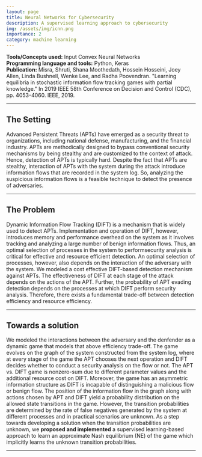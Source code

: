 ```yaml
---
layout: page
title: Neural Networks for Cybersecurity
description: A supervised learning approach to cybersecurity
img: /assets/img/icnn.png
importance: 2
category: machine learning
---
```


**Tools/Concepts used:** Input Convex Neural Networks \
**Programming language and tools:** Python, Keras \
**Publication:** Misra, Shruti, Shana Moothedath, Hossein Hosseini, Joey Allen, Linda Bushnell, Wenke Lee, and Radha Poovendran. "Learning equilibria in stochastic information flow tracking games with partial knowledge." In 2019 IEEE 58th Conference on Decision and Control (CDC), pp. 4053-4060. IEEE, 2019.

<hr>

## The Setting

Advanced Persistent Threats (APTs) have emerged as a security threat to organizations, including national defense, manufacturing, and the financial industry. APTs are methodically designed to bypass conventional security mechanisms by being stealthy and are customized to the context of attack. Hence, detection of APTs is typically hard. Despite the fact that APTs are stealthy, interaction of APTs with the system during the attack introduce information flows that are recorded in the system log. So, analyzing the suspicious information flows is a feasible technique to detect the presence of adversaries. 

<hr>

## The Problem

Dynamic Information Flow Tracking (DIFT) is a mechanism that is widely used to detect APTs. Implementation and operation of DIFT, however, introduces memory and performance overhead on the system as it involves tracking and analyzing a large number of benign information flows. Thus, an optimal selection of processes in the system to performsecurity analysis is critical for effective and resource efficient detection. An optimal selection of processes, however, also
depends on the interaction of the adversary with the system. We modeled a cost effective DIFT-based detection mechanism against APTs. The effectiveness of DIFT at each stage of the attack depends on the actions of the APT. Further, the probability of APT evading detection depends on the processes at which DIFT perform security analysis. Therefore, there exists a fundamental trade-off between detection efficiency and resource efficiency. 

<hr>

## Towards a solution

We modeled the interactions between the adversary and the denfender as a dynamic game that models that above efficiency trade-off. The game evolves on the
graph of the system constructed from the system log, where at every stage of the game the APT chooses the next operation and DIFT decides whether to conduct a security analysis on the flow or not. The APT vs. DIFT game is nonzero-sum due to different parameter values and the additional resource cost on DIFT. Moreover, the game has an asymmetric information structure as DIFT is incapable of distinguishing a malicious flow or benign flow. The position of the information flow in the graph along with actions chosen by APT and DIFT yield a probability distribution on the allowed state transitions in the game. However, the transition probabilities are determined by the rate of false negatives generated by the system at different processes and in practical scenarios are unknown. As a step towards developing a solution when the transition probabilities are unknown, we **proposed and implemented** a supervised learning-based approach to learn an approximate Nash equilibrium (NE) of the game which implicitly learns the unknown transition probabilities.

<hr>



